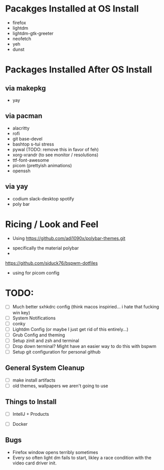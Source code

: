 # Pacakges Installed at OS Install
* firefox
* lightdm
* lightdm-gtk-greeter
* neofetch
* yeh
* dunst


# Packages Installed After OS Install

## via makepkg
* yay 

## via pacman
* alacritty
* rofi
* git base-devel
* bashtop s-tui stress
* pywal (TODO: remove this in favor of feh)
* xorg-xrandr (to see monitor / resolutions)
* ttf-font-awesome
* picom (prettyish animations)
* openssh

## via yay
* codium slack-desktop spotify
* poly bar


# Ricing / Look and Feel
* Using https://github.com/adi1090x/polybar-themes.git
- specifically the material polybar
- 

https://github.com/siduck76/bspwm-dotfiles
* using for picom config

# TODO:

- [ ] Much better sxhkdrc config (think macos inspiried... i hate that fucking win key)
- [ ] System Notifications
- [ ] conky
- [ ] Lightdm Config (or maybe I just get rid of this entirely...)
- [ ] Grub Config and theming
- [ ] Setup zinit and zsh and terminal
- [ ] Drop down terminal? Might have an easier way to do this with bspwm
- [ ] Setup git configuration for personal github

## General System Cleanup
- [ ] make install artifacts
- [ ] old themes, wallpapers we aren't going to use

## Things to Install
- [ ] IntellJ + Products
- [ ] Docker


## Bugs
* Firefox window opens terribly sometimes
* Every so often light dm fails to start, likley a race condition with the video card driver init.